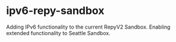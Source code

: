 # ipv6-repy-sandbox
Adding IPv6 functionality to the current RepyV2 Sandbox. Enabling extended functionality to Seattle Sandbox.